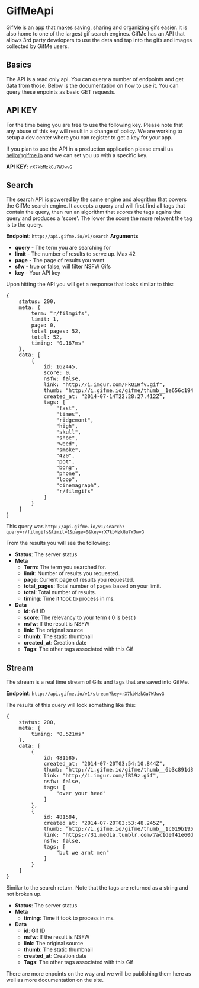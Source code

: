 GifMeApi
========

GifMe is an app that makes saving, sharing and organizing gifs easier. It is also home to one of the largest gif search engines. GifMe has an API that allows 3rd party developers to use the data and tap into the gifs and images collected by GifMe users.

## Basics
The API is a read only api. You can query a number of endpoints and get data from those. Below is the documentation on how to use it. You can query these enpoints as basic GET requests.

## API KEY
For the time being you are free to use the following key. Please note that any abuse of this key will result in a change of policy. We are working to setup a dev center where you can register to get a key for your app.

If you plan to use the API in a production application please email us hello@gifme.io and we can set you up with a specific key.

<b>API KEY</b>: `rX7kbMzkGu7WJwvG`

## Search
The search API is powered by the same engine and alogrithm that powers the GifMe search engine. It accepts a query and will first find all tags that contain the query, then run an algorithm that scores the tags agains the query and produces a 'score'. The lower the score the more relavent the tag is to the query.

<b>Endpoint</b>: `http://api.gifme.io/v1/search`
<b>Arguments</b>
<ul>
	<li><b>query</b> - The term you are searching for </li>
	<li><b>limit</b> - The number of results to serve up. Max 42</li>
	<li><b>page</b> - The page of results you want</li>
	<li><b>sfw</b> - true or false, will filter NSFW Gifs</li>
	<li><b>key</b> - Your API key</li>
</ul>

Upon hitting the API you will get a response that looks similar to this:

<pre>
{
	status: 200,
	meta: {
		term: "r/filmgifs",
		limit: 1,
		page: 0,
		total_pages: 52,
		total: 52,
		timing: "0.167ms"
	},
	data: [
		{
			id: 162445,
			score: 0,
			nsfw: false,
			link: "http://i.imgur.com/FkQ1Hfv.gif",
			thumb: "http://i.gifme.io/gifme/thumb__1e656c194f.gif",
			created_at: "2014-07-14T22:28:27.412Z",
			tags: [
				"fast",
				"times",
				"ridgemont",
				"high",
				"skull",
				"shoe",
				"weed",
				"smoke",
				"420",
				"pot",
				"bong",
				"phone",
				"loop",
				"cinemagraph",
				"r/filmgifs"
			]
		}
	]
}
</pre>

This query was `http://api.gifme.io/v1/search?query=r/filmgifs&limit=1&page=0&key=rX7kbMzkGu7WJwvG`

From the results you will see the following:
<ul>
	<li><b>Status</b>: The server status</li>
	<li><b>Meta</b>
		<ul>
			<li><b>Term</b>: The term you searched for.</li>
			<li><b>limit</b>: Number of results you requested.</li>
			<li><b>page</b>: Current page of results you requested.</li>
			<li><b>total_pages</b>: Total number of pages based on your limit.</li>
			<li><b>total</b>: Total number of results.</li>
			<li><b>timing</b>: Time it took to process in ms.</li>
		</ul>
	</li>
	<li><b>Data</b>
		<ul>
			<li><b>id</b>: Gif ID</li>
			<li><b>score</b>: The relevancy to your term ( 0 is best )</li>
			<li><b>nsfw</b>: If the result is NSFW</li>
			<li><b>link</b>: The original source</li>
			<li><b>thumb</b>: The static thumbnail</li>
			<li><b>created_at</b>: Creation date</li>
			<li><b>Tags</b>: The other tags associated with this Gif</li>
		</ul>
	</li>
</ul>


## Stream
The stream is a real time stream of Gifs and tags that are saved into GifMe. 

<b>Endpoint</b>: `http://api.gifme.io/v1/stream?key=rX7kbMzkGu7WJwvG`

The results of this query will look something like this:

<pre>
{
	status: 200,
	meta: {
		timing: "0.521ms"
	},
	data: [
		{
			id: 481585,
			created_at: "2014-07-20T03:54:10.844Z",
			thumb: "http://i.gifme.io/gifme/thumb__6b3c891d38.gif",
			link: "http://i.imgur.com/fB19z.gif",
			nsfw: false,
			tags: [
				"over your head"
			]
		},
		{
			id: 481584,
			created_at: "2014-07-20T03:53:48.245Z",
			thumb: "http://i.gifme.io/gifme/thumb__1c019b1953.gif",
			link: "https://31.media.tumblr.com/7ac1def41e60d8c1c75c9a1638a1a4ec/tumblr_n8vnk0tD4V1s95j2so5_250.gif",
			nsfw: false,
			tags: [
				"but we arnt men"
			]
		}
	]
}
</pre>

Similar to the search return. Note that the tags are returned as a string and not broken up.

<ul>
	<li><b>Status</b>: The server status</li>
	<li><b>Meta</b>
		<ul>
			<li><b>timing</b>: Time it took to process in ms.</li>
		</ul>
	</li>
	<li><b>Data</b>
		<ul>
			<li><b>id</b>: Gif ID</li>
			<li><b>nsfw</b>: If the result is NSFW</li>
			<li><b>link</b>: The original source</li>
			<li><b>thumb</b>: The static thumbnail</li>
			<li><b>created_at</b>: Creation date</li>
			<li><b>Tags</b>: The other tags associated with this Gif</li>
		</ul>
	</li>
</ul>

There are more enpoints on the way and we will be publishing them here as well as more documentation on the site.
